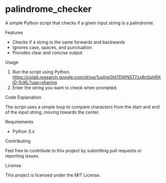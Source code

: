# palindrome_checker

A simple Python script that checks if a given input string is a palindrome.

Features

- Checks if a string is the same forwards and backwards
- Ignores case, spaces, and punctuation
- Provides clear and concise output

Usage

1. Run the script using Python. https://colab.research.google.com/drive/1usIjigOhI7DWNST7zxRnSphRXjD-9J6L?usp=sharing
2. Enter the string you want to check when prompted.

Code Explanation

The script uses a simple loop to compare characters from the start and end of the input string, moving towards the center.

Requirements

- Python 3.x

Contributing

Feel free to contribute to this project by submitting pull requests or reporting issues.

License

This project is licensed under the MIT License.

